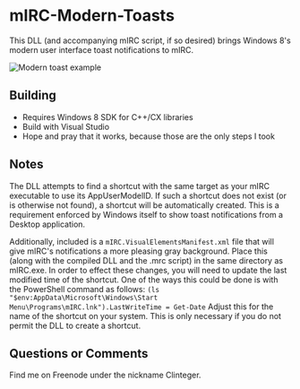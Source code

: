 mIRC-Modern-Toasts
==================
This DLL (and accompanying mIRC script, if so desired) brings Windows 8's modern user interface toast notifications to mIRC.

![Modern toast example](http://i.imgur.com/rnOEoFE.png)

## Building
* Requires Windows 8 SDK for C++/CX libraries
* Build with Visual Studio
* Hope and pray that it works, because those are the only steps I took

## Notes
The DLL attempts to find a shortcut with the same target as your mIRC executable to use its AppUserModelID.
If such a shortcut does not exist (or is otherwise not found), a shortcut will be automatically created.
This is a requirement enforced by Windows itself to show toast notifications from a Desktop application.

Additionally, included is a `mIRC.VisualElementsManifest.xml` file that will give mIRC's notifications a more pleasing gray background. Place this (along with the compiled DLL and the .mrc script) in the same directory as mIRC.exe. In order to effect these changes, you will need to update the last modified time of the shortcut. One of the ways this could be done is with the PowerShell command as follows:
```(ls "$env:AppData\Microsoft\Windows\Start Menu\Programs\mIRC.lnk").LastWriteTime = Get-Date```
Adjust this for the name of the shortcut on your system. This is only necessary if you do not permit the DLL to create a shortcut.

## Questions or Comments
Find me on Freenode under the nickname Clinteger.
